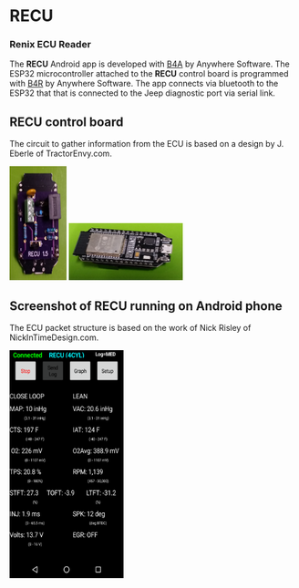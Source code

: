 # RECU    
### Renix ECU Reader

The **RECU** Android app is developed with [B4A](https://www.b4x.com/b4a.html) by Anywhere Software.  The ESP32 microcontroller attached to the **RECU** control board is programmed with [B4R](https://www.b4x.com/b4r.html) by Anywhere Software. The app connects via bluetooth to the ESP32 that that is connected to the Jeep diagnostic port via serial link.

## RECU control board
The circuit to gather information from the ECU is based on a design by J. Eberle of TractorEnvy.com.  

<img src="readme/RECU_1.png" alt="RECU_1.png" width="100px" height="200px"> <img src="readme/RECU_2.png" alt="RECU_1.png" width="200px" height="100px">

## Screenshot of RECU running on Android phone
The ECU packet structure is based on the work of Nick Risley of NickInTimeDesign.com.  

<img src="readme/Screenshot_RECU_1.png" alt="RECU_1.png" width="200px" height="400px">

